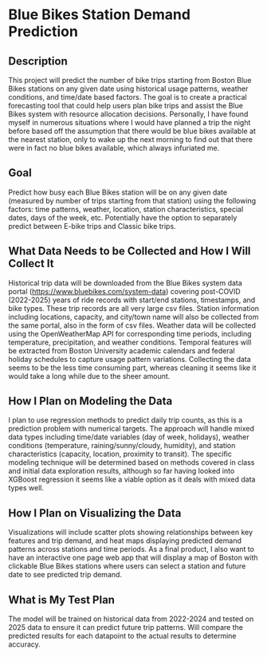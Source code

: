 # Blue Bikes Station Demand Prediction
## Description
This project will predict the number of bike trips starting from Boston Blue Bikes stations on any given date using historical usage patterns, weather conditions, and time/date based factors. The goal is to create a practical forecasting tool that could help users plan bike trips and assist the Blue Bikes system with resource allocation decisions. Personally, I have found myself in numerous situations where I would have planned a trip the night before based off the assumption that there would be blue bikes available at the nearest station, only to wake up the next morning to find out that there were in fact no blue bikes available, which always infuriated me.
## Goal
Predict how busy each Blue Bikes station will be on any given date (measured by number of trips starting from that station) using the following factors: time patterns, weather, location, station characteristics, special dates, days of the week, etc. Potentially have the option to separately predict between E-bike trips and Classic bike trips.
## What Data Needs to be Collected and How I Will Collect It
Historical trip data will be downloaded from the Blue Bikes system data portal (https://www.bluebikes.com/system-data) covering post-COVID (2022-2025) years of ride records with start/end stations, timestamps, and bike types. These trip records are all very large csv files. Station information including locations, capacity, and city/town name will also be collected from the same portal, also in the form of csv files. Weather data will be collected using the OpenWeatherMap API for corresponding time periods, including temperature, precipitation, and weather conditions. Temporal features will be extracted from Boston University academic calendars and federal holiday schedules to capture usage pattern variations. Collecting the data seems to be the less time consuming part, whereas cleaning it seems like it would take a long while due to the sheer amount.
## How I Plan on Modeling the Data
I plan to use regression methods to predict daily trip counts, as this is a prediction problem with numerical targets. The approach will handle mixed data types including time/date variables (day of week, holidays), weather conditions (temperature, raining/sunny/cloudy, humidity), and station characteristics (capacity, location, proximity to transit). The specific modeling technique will be determined based on methods covered in class and initial data exploration results, although so far having looked into XGBoost regression it seems like a viable option as it deals with mixed data types well.
## How I Plan on Visualizing the Data
Visualizations will include scatter plots showing relationships between key features and trip demand, and heat maps displaying predicted demand patterns across stations and time periods. As a final product, I also want to have an interactive one page web app that will display a map of Boston with clickable Blue Bikes stations where users can select a station and future date to see predicted trip demand. 
## What is My Test Plan
The model will be trained on historical data from 2022-2024 and tested on 2025 data to ensure it can predict future trip patterns. Will compare the predicted results for each datapoint to the actual results to determine accuracy.
